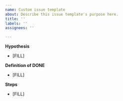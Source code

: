 ```yaml
---
name: Custom issue template
about: Describe this issue template's purpose here.
title: ''
labels: ''
assignees: ''

---
```


**Hypothesis**
- [FILL]

**Definition of DONE**
- [FILL]

**Steps**
- [FILL]
